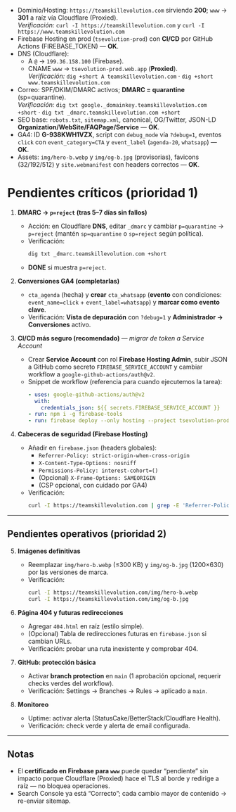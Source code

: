 - Dominio/Hosting: `https://teamskillevolution.com` sirviendo **200**; `www` → **301** a raíz vía Cloudflare (Proxied).  
  _Verificación:_ `curl -I https://teamskillevolution.com` y `curl -I https://www.teamskillevolution.com`
- Firebase Hosting en prod (`tsevolution-prod`) con **CI/CD** por GitHub Actions (FIREBASE_TOKEN) — **OK**.
- DNS (Cloudflare):  
  - A `@` → `199.36.158.100` (Firebase).  
  - CNAME `www` → `tsevolution-prod.web.app` (**Proxied**).  
  _Verificación:_ `dig +short A teamskillevolution.com` · `dig +short www.teamskillevolution.com`
- Correo: SPF/DKIM/DMARC activos; **DMARC = quarantine** (sp=quarantine).  
  _Verificación:_ `dig txt google._domainkey.teamskillevolution.com +short` · `dig txt _dmarc.teamskillevolution.com +short`
- SEO base: `robots.txt`, `sitemap.xml`, canonical, OG/Twitter, JSON-LD **Organization/WebSite/FAQPage/Service** — **OK**.
- GA4: ID **G-938KWH1VZX**, script con `debug_mode` vía `?debug=1`, eventos `click` con `event_category=CTA` y `event_label` (`agenda-20`, `whatsapp`) — **OK**.
- Assets: `img/hero-b.webp` y `img/og-b.jpg` (provisorias), favicons (32/192/512) y `site.webmanifest` con headers correctos — **OK**.
# Pendientes críticos (prioridad 1)
1) **DMARC → `p=reject` (tras 5–7 días sin fallos)**  
   - Acción: en Cloudflare **DNS**, editar `_dmarc` y cambiar `p=quarantine` → `p=reject` (mantén `sp=quarantine` o `sp=reject` según política).  
   - Verificación:  
     ```bash
     dig txt _dmarc.teamskillevolution.com +short
     ```
   - **DONE** si muestra `p=reject`.

2) **Conversiones GA4 (completarlas)**  
   - `cta_agenda` (hecha) y **crear** `cta_whatsapp` (**evento** con condiciones: `event_name=click` + `event_label=whatsapp`) y **marcar como evento clave**.  
   - Verificación: **Vista de depuración** con `?debug=1` y **Administrador → Conversiones** activo.

3) **CI/CD más seguro (recomendado)** — _migrar de token a Service Account_  
   - Crear **Service Account** con rol **Firebase Hosting Admin**, subir JSON a GitHub como secreto `FIREBASE_SERVICE_ACCOUNT` y cambiar workflow a `google-github-actions/auth@v2`.  
   - Snippet de workflow (referencia para cuando ejecutemos la tarea):  
     ```yaml
     - uses: google-github-actions/auth@v2
       with:
         credentials_json: ${{ secrets.FIREBASE_SERVICE_ACCOUNT }}
     - run: npm i -g firebase-tools
     - run: firebase deploy --only hosting --project tsevolution-prod
     ```

4) **Cabeceras de seguridad (Firebase Hosting)**  
   - Añadir en `firebase.json` (headers globales):  
     - `Referrer-Policy: strict-origin-when-cross-origin`  
     - `X-Content-Type-Options: nosniff`  
     - `Permissions-Policy: interest-cohort=()`  
     - (Opcional) `X-Frame-Options: SAMEORIGIN`  
     - (CSP opcional, con cuidado por GA4)
   - Verificación:  
     ```bash
     curl -I https://teamskillevolution.com | grep -E 'Referrer-Policy|X-Content-Type-Options|Permissions-Policy|X-Frame-Options'
     ```

---

## Pendientes operativos (prioridad 2)
5) **Imágenes definitivas**  
   - Reemplazar `img/hero-b.webp` (≤300 KB) y `img/og-b.jpg` (1200×630) por las versiones de marca.  
   - Verificación:  
     ```bash
     curl -I https://teamskillevolution.com/img/hero-b.webp
     curl -I https://teamskillevolution.com/img/og-b.jpg
     ```

6) **Página 404 y futuras redirecciones**  
   - Agregar `404.html` en raíz (estilo simple).  
   - (Opcional) Tabla de redirecciones futuras en `firebase.json` si cambian URLs.  
   - Verificación: probar una ruta inexistente y comprobar 404.

7) **GitHub: protección básica**  
   - Activar **branch protection** en `main` (1 aprobación opcional, requerir checks verdes del workflow).  
   - Verificación: Settings → Branches → Rules → aplicado a `main`.

8) **Monitoreo**  
   - Uptime: activar alerta (StatusCake/BetterStack/Cloudflare Health).  
   - Verificación: check verde y alerta de email configurada.

---

## Notas
- El **certificado en Firebase para `www`** puede quedar “pendiente” sin impacto porque Cloudflare (Proxied) hace el TLS al borde y redirige a raíz — no bloquea operaciones.
- Search Console ya está “Correcto”; cada cambio mayor de contenido → re-enviar sitemap.


